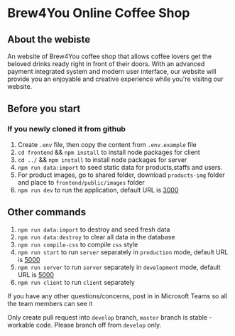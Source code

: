 # Brew4You Online Coffee Shop

## About the webiste

An website of Brew4You coffee shop that allows coffee lovers get the beloved drinks ready right in front of their doors. With an advanced payment integrated system and modern user interface, our website will provide you an enjoyable and creative experience while you're visitng our website.

## Before you start

### If you newly cloned it from github

1. Create `.env` file, then copy the content from `.env.example` file
1. `cd frontend` && `npm install` to install node packages for client
1. `cd ../` && `npm install` to install node packages for server
1. `npm run data:import` to seed static data for products,staffs and users.
1. For product images, go to shared folder, download `products-img` folder and place to `frontend/public/images` folder
1. `npm run dev` to run the application, default URL is [3000](http://localhost:3000/)

## Other commands

1. `npm run data:import` to destroy and seed fresh data
2. `npm run data:destroy` to clear all data in the database
3. `npm run compile-css` to compile `css` style
4. `npm run start` to run `server` separately in `production` mode, default URL is [5000](http://localhost:5000/)
5. `npm run server` to run `server` separately in `development` mode, default URL is [5000](http://localhost:5000/)
6. `npm run client` to run `client` separately

If you have any other questions/concerns, post in in Microsoft Teams so all the team members can see it

Only create pull request into `develop` branch, `master` branch is stable - workable code. Please branch off from `develop` only.
